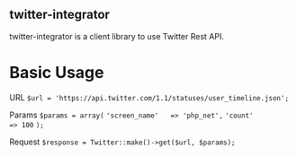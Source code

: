 twitter-integrator
------------------

twitter-integrator is a client library to use Twitter Rest API.

Basic Usage
==================

URL
    ```$url = 'https://api.twitter.com/1.1/statuses/user_timeline.json';```

Params
    ```$params = array(```
        ```'screen_name'   => 'php_net',```
        ```'count'         => 100```
    ```);```
    

Request
    ```$response = Twitter::make()->get($url, $params);
    ```
